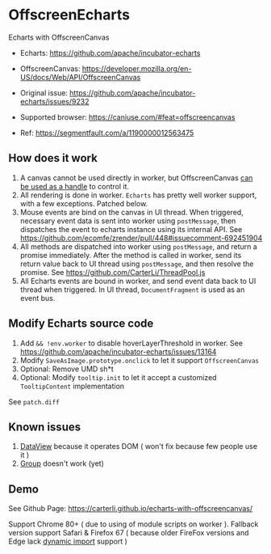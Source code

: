 # OffscreenEcharts

Echarts with OffscreenCanvas

* Echarts: https://github.com/apache/incubator-echarts

* OffscreenCanvas: https://developer.mozilla.org/en-US/docs/Web/API/OffscreenCanvas

* Original issue: https://github.com/apache/incubator-echarts/issues/9232

* Supported browser: https://caniuse.com/#feat=offscreencanvas

* Ref: https://segmentfault.com/a/1190000012563475

## How does it work

1. A canvas cannot be used directly in worker, but OffscreenCanvas [can be used as a handle](https://developer.mozilla.org/en-US/docs/Web/API/OffscreenCanvas#Asynchronous_display_of_frames_produced_by_an_OffscreenCanvas) to control it.
1. All rendering is done in worker. `Echarts` has pretty well worker support, with a few exceptions. Patched below.
1. Mouse events are bind on the canvas in UI thread. When triggered, necessary event data is sent into worker using `postMessage`, then dispatches the event to echarts instance using its internal API. See https://github.com/ecomfe/zrender/pull/448#issuecomment-692451904
1. All methods are dispatched into worker using `postMessage`, and return a promise immediately. After the method is called in worker, send its return value back to UI thread using `postMessage`, and then resolve the promise. See https://github.com/CarterLi/ThreadPool.js
1. All Echarts events are bound in worker, and send event data back to UI thread when triggered. In UI thread, `DocumentFragment` is used as an event bus.

## Modify Echarts source code

1. Add `&& !env.worker` to disable hoverLayerThreshold in worker. See https://github.com/apache/incubator-echarts/issues/13164
1. Modify `SaveAsImage.prototype.onclick` to let it support `OffscreenCanvas`
1. Optional: Remove UMD sh*t
1. Optional: Modify `tooltip.init` to let it accept a customized `TooltipContent` implementation

See `patch.diff`

## Known issues

1. [DataView](https://www.echartsjs.com/option.html#toolbox.feature.dataView) because it operates DOM ( won't fix because few people use it )
1. [Group](https://echarts.apache.org/zh/api.html#echartsInstance.group) doesn't work (yet)

## Demo

See Github Page: https://carterli.github.io/echarts-with-offscreencanvas/

Support Chrome 80+ ( due to using of module scripts on worker ). Fallback version support Safari & Firefox 67 ( because older FireFox versions and Edge lack [dynamic import](https://developer.mozilla.org/en-US/docs/Web/JavaScript/Reference/Statements/import#Dynamic_Imports) support )
